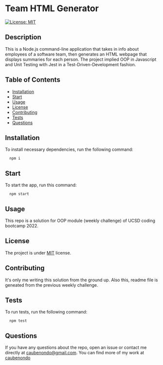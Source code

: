 # Team HTML Generator

[![License: MIT](https://img.shields.io/badge/License-MIT-yellow.svg)](https://opensource.org/licenses/MIT)

## Description

This is a Node.js command-line application that takes in info about employees of a software team, then generates an HTML webpage that displays summaries for each person. The project implied OOP in Javascript and Unit Testing with Jest in a Test-Driven-Development fashion.

## Table of Contents

-   [Installation](#Installation)
-   [Start](#Start)
-   [Usage](#Usage)
-   [License](#License)
-   [Contributing](#Contributing)
-   [Tests](#Tests)
-   [Questions](#Questions)

## Installation <a name='Installation'></a>

To install necessary dependencies, run the following command:

```
  npm i
```

## Start <a name='Start'></a>

To start the app, run this command:

```
  npm start
```

## Usage <a name='Usage'></a>

This repo is a solution for OOP module (weekly challenge) of UCSD coding bootcamp 2022.

## License <a name='License'></a>

The project is under [MIT](https://opensource.org/licenses/MIT) license.

## Contributing <a name='Contributing'></a>

It's only me writing this solution from the ground up. Also this, readme file is geneated from the previous weekly challenge.

## Tests <a name='Tests'></a>

To run tests, run the following command:

```
  npm test
```

## Questions <a name='Questions'></a>

If you have any questions about the repo, open an issue or contact me directly at caubenondo@gmail.com.
You can find more of my work at [caubenondo](https://github.com/caubenondo)
